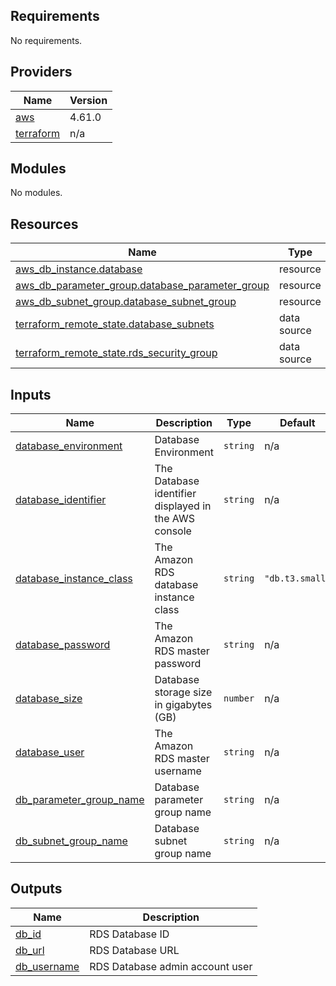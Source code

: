 ## Requirements

No requirements.

## Providers

| Name | Version |
|------|---------|
| <a name="provider_aws"></a> [aws](#provider\_aws) | 4.61.0 |
| <a name="provider_terraform"></a> [terraform](#provider\_terraform) | n/a |

## Modules

No modules.

## Resources

| Name | Type |
|------|------|
| [aws_db_instance.database](https://registry.terraform.io/providers/hashicorp/aws/latest/docs/resources/db_instance) | resource |
| [aws_db_parameter_group.database_parameter_group](https://registry.terraform.io/providers/hashicorp/aws/latest/docs/resources/db_parameter_group) | resource |
| [aws_db_subnet_group.database_subnet_group](https://registry.terraform.io/providers/hashicorp/aws/latest/docs/resources/db_subnet_group) | resource |
| [terraform_remote_state.database_subnets](https://registry.terraform.io/providers/hashicorp/terraform/latest/docs/data-sources/remote_state) | data source |
| [terraform_remote_state.rds_security_group](https://registry.terraform.io/providers/hashicorp/terraform/latest/docs/data-sources/remote_state) | data source |

## Inputs

| Name | Description | Type | Default | Required |
|------|-------------|------|---------|:--------:|
| <a name="input_database_environment"></a> [database\_environment](#input\_database\_environment) | Database Environment | `string` | n/a | yes |
| <a name="input_database_identifier"></a> [database\_identifier](#input\_database\_identifier) | The Database identifier displayed in the AWS console | `string` | n/a | yes |
| <a name="input_database_instance_class"></a> [database\_instance\_class](#input\_database\_instance\_class) | The Amazon RDS database instance class | `string` | `"db.t3.small"` | no |
| <a name="input_database_password"></a> [database\_password](#input\_database\_password) | The Amazon RDS master password | `string` | n/a | yes |
| <a name="input_database_size"></a> [database\_size](#input\_database\_size) | Database storage size in gigabytes (GB) | `number` | n/a | yes |
| <a name="input_database_user"></a> [database\_user](#input\_database\_user) | The Amazon RDS master username | `string` | n/a | yes |
| <a name="input_db_parameter_group_name"></a> [db\_parameter\_group\_name](#input\_db\_parameter\_group\_name) | Database parameter group name | `string` | n/a | yes |
| <a name="input_db_subnet_group_name"></a> [db\_subnet\_group\_name](#input\_db\_subnet\_group\_name) | Database subnet group name | `string` | n/a | yes |

## Outputs

| Name | Description |
|------|-------------|
| <a name="output_db_id"></a> [db\_id](#output\_db\_id) | RDS Database ID |
| <a name="output_db_url"></a> [db\_url](#output\_db\_url) | RDS Database URL |
| <a name="output_db_username"></a> [db\_username](#output\_db\_username) | RDS Database admin account user |
